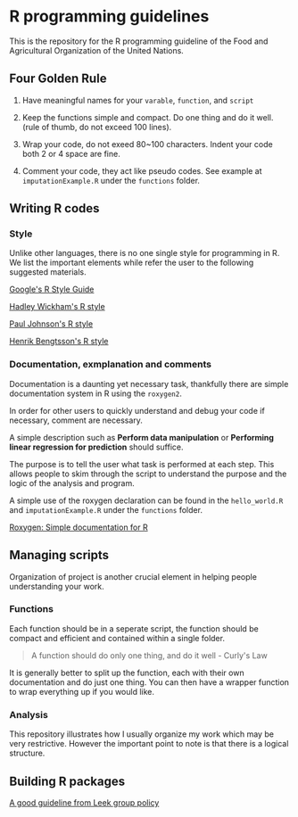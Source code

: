 # R programming guidelines

This is the repository for the R programming guideline of the Food and
Agricultural Organization of the United Nations.


## Four Golden Rule

1. Have meaningful names for your `varable`, `function`, and `script`

2. Keep the functions simple and compact. Do one thing and do it well. (rule
   of thumb, do not exceed 100 lines).

3. Wrap your code, do not exeed 80~100 characters. Indent your code
   both 2 or 4 space are fine.

4. Comment your code, they act like pseudo codes. See example at
   `imputationExample.R` under the `functions` folder.

## Writing R codes

### Style

Unlike other languages, there is no one single style for programming
in R. We list the important elements while refer the user to the
following suggested materials.


[Google's R Style
Guide](http://google-styleguide.googlecode.com/svn/trunk/Rguide.xml)

[Hadley Wickham's R style](http://adv-r.had.co.nz/Style.html)

[Paul Johnson's R
style](http://cran.r-project.org/web/packages/rockchalk/vignettes/Rstyle.pdf)

[Henrik Bengtsson's R style](https://docs.google.com/document/d/1esDVxyWvH8AsX-VJa-8oqWaHLs4stGlIbk8kLc5VlII/edit)

### Documentation, exmplanation and comments

Documentation is a daunting yet necessary task, thankfully there are
simple documentation system in R using the `roxygen2`.

In order for other users to quickly understand and debug your code if
necessary, comment are necessary.

A simple description such as **Perform data manipulation** or
**Performing linear regression for prediction** should suffice. 

The purpose is to tell the user what task is performed at each step.
This allows people to skim through the script to understand the
purpose and the logic of the analysis and program.

A simple use of the roxygen declaration can be found in the
`hello_world.R` and `imputationExample.R` under the `functions`
folder. 

[Roxygen: Simple documentation for
R](https://github.com/yihui/roxygen2)


## Managing scripts

Organization of project is another crucial element in helping people
understanding your work.


### Functions

Each function should be in a seperate script, the function should be
compact and efficient and contained within a single folder.

> A function should do only one thing, and do it well - Curly's Law


It is generally better to split up the function, each with their own
documentation and do just one thing. You can then have a wrapper
function to wrap everything up if you would like.


### Analysis

This repository illustrates how I usually organize my work which may
be very restrictive. However the important point to note is that there
is a logical structure.


## Building R packages

[A good guideline from Leek group
policy](https://github.com/jtleek/rpackages)